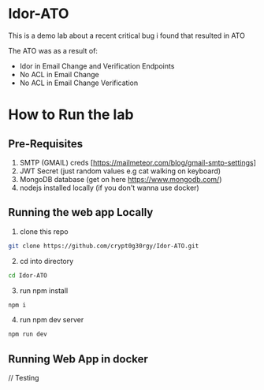 # Idor-ATO

This is a demo lab about a recent critical bug i found that resulted in ATO

The ATO was as a result of: 
  - Idor in Email Change and Verification Endpoints
  - No ACL in Email Change
  - No ACL in Email Change Verification

# How to Run the lab

## Pre-Requisites

1. SMTP (GMAIL) creds [https://mailmeteor.com/blog/gmail-smtp-settings]
2. JWT Secret (just random values e.g cat walking on keyboard)
3. MongoDB database (get on here https://www.mongodb.com/)
4. nodejs installed locally (if you don't wanna use docker)

## Running the web app Locally

1. clone this repo
 ```bash
git clone https://github.com/crypt0g30rgy/Idor-ATO.git
```
2. cd into directory
 ```bash
cd Idor-ATO
```
3. run npm install
 ```bash
npm i
```
4. run npm dev server
```bash
npm run dev
```

## Running Web App in docker


// Testing
